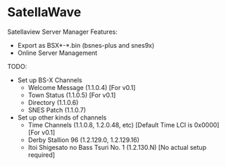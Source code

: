 SatellaWave
========

Satellaview Server Manager
Features:
- Export as BSX*-*.bin (bsnes-plus and snes9x)
- Online Server Management

TODO:
- Set up BS-X Channels
  - Welcome Message (1.1.0.4) [For v0.1]
  - Town Status (1.1.0.5) [For v0.1]
  - Directory (1.1.0.6)
  - SNES Patch (1.1.0.7)
- Set up other kinds of channels
  - Time Channels (1.1.0.8, 1.2.0.48, etc) [Default Time LCI is 0x0000] [For v0.1]
  - Derby Stallion 96 (1.2.129.0, 1.2.129.16)
  - Itoi Shigesato no Bass Tsuri No. 1 (1.2.130.N) [No actual setup required]